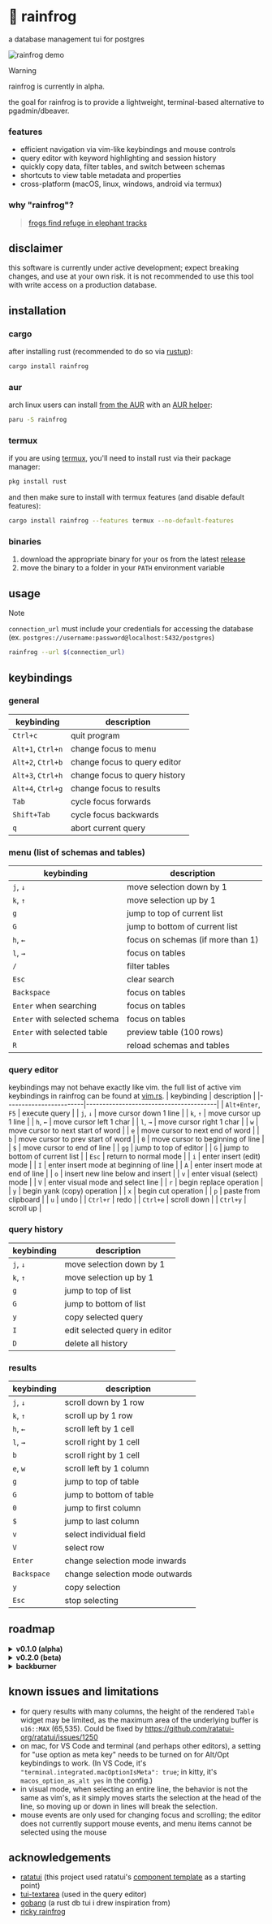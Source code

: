 # 🐸 rainfrog
a database management tui for postgres

![rainfrog demo](demo.gif)

> [!WARNING]
> rainfrog is currently in alpha. 

the goal for rainfrog is to provide a lightweight, terminal-based alternative to pgadmin/dbeaver. 

### features
- efficient navigation via vim-like keybindings and mouse controls 
- query editor with keyword highlighting and session history
- quickly copy data, filter tables, and switch between schemas
- shortcuts to view table metadata and properties
- cross-platform (macOS, linux, windows, android via termux)

### why "rainfrog"?
> [frogs find refuge in elephant tracks](https://www.sciencedaily.com/releases/2019/06/190604131157.htm) 

## disclaimer
this software is currently under active development; expect breaking changes, and use at your own risk. it is not recommended to use this tool with write access on a production database.

## installation
### cargo
after installing rust (recommended to do so via [rustup](https://www.rust-lang.org/tools/install)):
```sh
cargo install rainfrog
```

### aur
arch linux users can install [from the AUR](https://aur.archlinux.org/packages/rainfrog) with an [AUR helper](https://wiki.archlinux.org/title/AUR_helpers):
```sh
paru -S rainfrog
```

### termux
if you are using [termux](https://termux.dev/), you'll need to install rust via their package manager:
```sh
pkg install rust
```
and then make sure to install with termux features (and disable default features):
```sh
cargo install rainfrog --features termux --no-default-features
```

### binaries
1. download the appropriate binary for your os from the latest [release](https://github.com/achristmascarl/rainfrog/releases)
2. move the binary to a folder in your `PATH` environment variable

## usage
> [!NOTE]
> `connection_url` must include your credentials for accessing the database (ex. `postgres://username:password@localhost:5432/postgres`) 
```sh
rainfrog --url $(connection_url)
```

## keybindings
### general
| keybinding                  | description                            |
|-----------------------------|----------------------------------------|
| `Ctrl+c`                      | quit program                           |
| `Alt+1`, `Ctrl+n`               | change focus to menu                   |
| `Alt+2`, `Ctrl+b`               | change focus to query editor           |
| `Alt+3`, `Ctrl+h`               | change focus to query history          |
| `Alt+4`, `Ctrl+g`               | change focus to results                |
| `Tab`                         | cycle focus forwards                   |
| `Shift+Tab`                   | cycle focus backwards                  |
| `q`                           | abort current query                    |

### menu (list of schemas and tables)
| keybinding                  | description                            |
|-----------------------------|----------------------------------------|
| `j`, `↓`                        | move selection down by 1               |
| `k`, `↑`                        | move selection up by 1                 |
| `g`                           | jump to top of current list            |
| `G`                           | jump to bottom of current list         |
| `h`, `←`                        | focus on schemas (if more than 1)      |
| `l`, `→`                        | focus on tables                        |
| `/`                           | filter tables                          |
| `Esc`                         | clear search                           |
| `Backspace`                   | focus on tables                        |
| `Enter` when searching        | focus on tables                        |
| `Enter` with selected schema  | focus on tables                        |
| `Enter` with selected table   | preview table (100 rows)               |
| `R`                           | reload schemas and tables              |

### query editor
keybindings may not behave exactly like vim. the full list of active vim keybindings in rainfrog can be found at [vim.rs](./src/vim.rs).
| keybinding             | description                            |
|------------------------|----------------------------------------|
| `Alt+Enter`, `F5`          | execute query                          |
| `j`, `↓`                   | move cursor down 1 line                |
| `k`, `↑`                   | move cursor up 1 line                  |
| `h`, `←`                   | move cursor left 1 char                |
| `l`, `→`                   | move cursor right 1 char               |
| `w`                      | move cursor to next start of word      |
| `e`                      | move cursor to next end of word        |
| `b`                      | move cursor to prev start of word      |
| `0`                      | move cursor to beginning of line       |
| `$`                      | move cursor to end of line             |
| `gg`                     | jump to top of editor                  |
| `G`                      | jump to bottom of current list         |
| `Esc`                    | return to normal mode                  |
| `i`                      | enter insert (edit) mode               |
| `I`                      | enter insert mode at beginning of line | 
| `A`                      | enter insert mode at end of line       |
| `o`                      | insert new line below and insert       |
| `v`                      | enter visual (select) mode             |
| `V`                      | enter visual mode and select line      |
| `r`                      | begin replace operation                |
| `y`                      | begin yank (copy) operation            |
| `x`                      | begin cut operation                    |
| `p`                      | paste from clipboard                   |
| `u`                      | undo                                   |
| `Ctrl+r`                 | redo                                   |
| `Ctrl+e`                 | scroll down                            |
| `Ctrl+y`                 | scroll up                              |

### query history 
| keybinding                  | description                            |
|-----------------------------|----------------------------------------|
| `j`, `↓`                        | move selection down by 1               |
| `k`, `↑`                        | move selection up by 1                 |
| `g`                           | jump to top of list                    |
| `G`                           | jump to bottom of list                 |
| `y`                           | copy selected query                    |
| `I`                           | edit selected query in editor          |
| `D`                           | delete all history                     |

### results
| keybinding             | description                            |
|------------------------|----------------------------------------|
| `j`, `↓`                   | scroll down by 1 row                   |
| `k`, `↑`                   | scroll up by 1 row                     |
| `h`, `←`                   | scroll left by 1 cell                  |
| `l`, `→`                   | scroll right by 1 cell                 |
| `b`                      | scroll right by 1 cell                 |
| `e`, `w`                   | scroll left by 1 column                |
| `g`                      | jump to top of table                   |
| `G`                      | jump to bottom of table                |
| `0`                      | jump to first column                   |
| `$`                      | jump to last column                    |
| `v`                      | select individual field                |
| `V`                      | select row                             |
| `Enter`                  | change selection mode inwards          |
| `Backspace`              | change selection mode outwards         |
| `y`                      | copy selection                         |
| `Esc`                    | stop selecting                         |

## roadmap
<details>
  <summary><b>v0.1.0 (alpha)</b></summary>
  
  - [x] scrollable table 
  - [x] cancellable async querying (spawn tokio task)
  - [x] menu list with tables and schemas (collapsable)
  - [x] tui-textarea for query editor
  - [x] basic tui-textarea vim keybindings
  - [x] handle custom types / enums
  - [x] display rows affected
  - [x] confirm before delete/drop
  - [x] table selection and yanking
  - [x] multi-line pasting
  - [x] editor os clipboard support
  - [x] handle mouse events
  - [x] keybindings hints at bottom
  - [x] branch protection
</details>

<details>
  <summary><b>v0.2.0 (beta)</b></summary>

  - [x] vhs explainer gifs
  - [x] upgrade ratatui and tui-textarea 
  - [x] shortcuts to view indexes, keys, etc.
  - [x] performant syntax highlighting
  - [x] session history
  - [ ] handle explain / analyze output
  - [ ] unit / e2e tests
  - [ ] changelog, release workflow
  - [ ] homebrew / [cargo-dist](https://github.com/axodotdev/cargo-dist)
  - [ ] loading animation
</details>

<details>
  <summary><b>backburner</b></summary>

  - [ ] non-vim editor keybindings
  - [ ] change cursor insert-mode style (not sure it's possible with tui-textarea)
  - [ ] editor auto-complete
  - [ ] live graphs / metrics (a la pgadmin)
  - [ ] more packaging 
  - [ ] customization (keybindings, colors)
  - [ ] better vim multi-line selection emulation
  - [ ] handle more mouse events
  - [ ] support mysql, sqlite, other sqlx adaptors
  - [ ] vhs in cd
</details>

## known issues and limitations
- for query results with many columns, the height of the rendered `Table` widget may be limited, as the maximum area of the underlying buffer is `u16::MAX` (65,535). Could be fixed by https://github.com/ratatui-org/ratatui/issues/1250
- on mac, for VS Code and terminal (and perhaps other editors), a setting for "use option as meta key" needs to be turned on for Alt/Opt keybindings to work. (In VS Code, it's `"terminal.integrated.macOptionIsMeta": true`; in kitty, it's `macos_option_as_alt yes` in the config.)
- in visual mode, when selecting an entire line, the behavior is not the same as vim's, as it simply moves starts the selection at the head of the line, so moving up or down in lines will break the selection. 
- mouse events are only used for changing focus and scrolling; the editor does not currently support mouse events, and menu items cannot be selected using the mouse

## acknowledgements
- [ratatui](https://github.com/ratatui-org/ratatui) (this project used ratatui's [component template](https://github.com/ratatui-org/templates/tree/983aa3cb3b8dd743200e8e2a1faa6e7c06aad85e/component/template) as a starting point)
- [tui-textarea](https://github.com/rhysd/tui-textarea) (used in the query editor)
- [gobang](https://github.com/TaKO8Ki/gobang) (a rust db tui i drew inspiration from)
- [ricky rainfrog](https://us.jellycat.com/ricky-rain-frog/)

